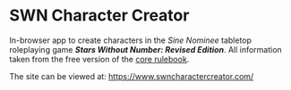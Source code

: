 # SWN Character Creator
In-browser app to create characters in the *Sine Nominee* tabletop roleplaying game ***Stars Without Number: Revised Edition***. All information taken from the free version of the [core rulebook](https://www.drivethrurpg.com/product/230009/Stars-Without-Number-Revised-Edition-Free-Version).

The site can be viewed at: https://www.swncharactercreator.com/